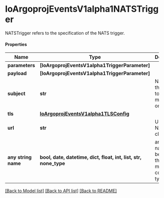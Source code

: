 # IoArgoprojEventsV1alpha1NATSTrigger

NATSTrigger refers to the specification of the NATS trigger.

#### Properties
Name | Type | Description | Notes
------------ | ------------- | ------------- | -------------
**parameters** | **[IoArgoprojEventsV1alpha1TriggerParameter]** |  | [optional] 
**payload** | **[IoArgoprojEventsV1alpha1TriggerParameter]** |  | [optional] 
**subject** | **str** | Name of the subject to put message on. | [optional] 
**tls** | [**IoArgoprojEventsV1alpha1TLSConfig**](IoArgoprojEventsV1alpha1TLSConfig.md) |  | [optional] 
**url** | **str** | URL of the NATS cluster. | [optional] 
**any string name** | **bool, date, datetime, dict, float, int, list, str, none_type** | any string name can be used but the value must be the correct type | [optional]

[[Back to Model list]](../README.md#documentation-for-models) [[Back to API list]](../README.md#documentation-for-api-endpoints) [[Back to README]](../README.md)

